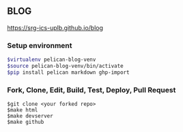 ## BLOG

https://srg-ics-uplb.github.io/blog

### Setup environment
```bash
$virtualenv pelican-blog-venv
$source pelican-blog-venv/bin/activate
$pip install pelican markdown ghp-import
```
### Fork, Clone, Edit, Build, Test, Deploy, Pull Request
```shell
$git clone <your forked repo> 
$make html
$make devserver
$make github
```

